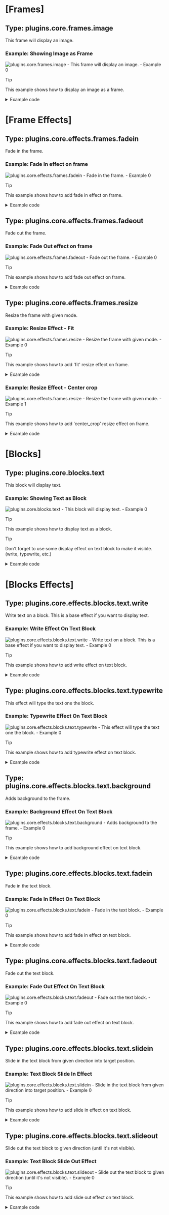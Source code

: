 # [Frames] 
## Type: plugins.core.frames.image
This frame will display an image.
### Example: Showing Image as Frame
![plugins.core.frames.image - This frame will display an image. - Example 0](example/generated/plugins.core.frames.image_example_0.gif)
> [!TIP]
>This example shows how to display an image as a frame.


<details><summary>Example code</summary>

```yaml
{
  "width": 640,
  "height": 240,
  "fps": 24,
  "frames": [
    {
      "type": "plugins.core.frames.image",
      "time": {
        "duration": 0.1
      },
      "configuration": {
        "file_path": "example/assets/image/1.jpg"
      },
      "effects": [
        {
          "type": "plugins.core.effects.frames.resize",
          "configuration": {
            "mode": "center_crop"
          }
        }
      ]
    }
  ],
  "output_path": "example/generated/plugins.core.frames.image_example_0"
}
```

</details>

# [Frame Effects] 
## Type: plugins.core.effects.frames.fadein
Fade in the frame.
### Example: Fade In effect on frame
![plugins.core.effects.frames.fadein - Fade in the frame. - Example 0](example/generated/plugins.core.effects.frames.fadein_example_0.gif)

> [!TIP]
> This example shows how to add fade in effect on frame.


<details><summary>Example code</summary>

```yaml
{
  "width": 640,
  "height": 240,
  "fps": 24,
  "frames": [
    {
      "type": "plugins.core.frames.image",
      "time": {
        "duration": 2
      },
      "configuration": {
        "file_path": "example/assets/image/1.jpg"
      },
      "effects": [
        {
          "type": "plugins.core.effects.frames.resize",
          "configuration": {
            "mode": "center_crop"
          }
        },
        {
          "type": "plugins.core.effects.frames.fadein",
          "time": {
            "duration": 1
          },
          "configuration": {
            "duration": 1
          }
        }
      ]
    }
  ],
  "output_path": "example/generated/plugins.core.effects.frames.fadein_example_0"
}
```

</details>

## Type: plugins.core.effects.frames.fadeout
Fade out the frame.
### Example: Fade Out effect on frame
![plugins.core.effects.frames.fadeout - Fade out the frame. - Example 0](example/generated/plugins.core.effects.frames.fadeout_example_0.gif)
> [!TIP]
>This example shows how to add fade out effect on frame.


<details><summary>Example code</summary>

```yaml
{
  "width": 640,
  "height": 240,
  "fps": 24,
  "frames": [
    {
      "type": "plugins.core.frames.image",
      "time": {
        "duration": 2
      },
      "configuration": {
        "file_path": "example/assets/image/1.jpg"
      },
      "effects": [
        {
          "type": "plugins.core.effects.frames.resize",
          "configuration": {
            "mode": "center_crop"
          }
        },
        {
          "type": "plugins.core.effects.frames.fadeout",
          "time": {
            "duration": 1
          },
          "configuration": {
            "duration": 1
          }
        }
      ]
    }
  ],
  "output_path": "example/generated/plugins.core.effects.frames.fadeout_example_0"
}
```

</details>

## Type: plugins.core.effects.frames.resize
Resize the frame with given mode.
### Example: Resize Effect - Fit
![plugins.core.effects.frames.resize - Resize the frame with given mode. - Example 0](example/generated/plugins.core.effects.frames.resize_example_0.gif)
> [!TIP]
>This example shows how to add 'fit' resize effect on frame.


<details><summary>Example code</summary>

```yaml
{
  "width": 640,
  "height": 240,
  "fps": 24,
  "frames": [
    {
      "type": "plugins.core.frames.image",
      "time": {
        "duration": 0.1
      },
      "configuration": {
        "file_path": "example/assets/image/1.jpg"
      },
      "effects": [
        {
          "type": "plugins.core.effects.frames.resize",
          "configuration": {
            "mode": "fit"
          }
        }
      ]
    }
  ],
  "output_path": "example/generated/plugins.core.effects.frames.resize_example_0"
}
```

</details>

### Example: Resize Effect - Center crop
![plugins.core.effects.frames.resize - Resize the frame with given mode. - Example 1](example/generated/plugins.core.effects.frames.resize_example_1.gif)
> [!TIP]
>This example shows how to add 'center_crop' resize effect on frame.


<details><summary>Example code</summary>

```yaml
{
  "width": 640,
  "height": 240,
  "fps": 24,
  "frames": [
    {
      "type": "plugins.core.frames.image",
      "time": {
        "duration": 0.1
      },
      "configuration": {
        "file_path": "example/assets/image/1.jpg"
      },
      "effects": [
        {
          "type": "plugins.core.effects.frames.resize",
          "configuration": {
            "mode": "center_crop"
          }
        }
      ]
    }
  ],
  "output_path": "example/generated/plugins.core.effects.frames.resize_example_1"
}
```

</details>

# [Blocks] 
## Type: plugins.core.blocks.text
This block will display text.
### Example: Showing Text as Block
![plugins.core.blocks.text - This block will display text. - Example 0](example/generated/plugins.core.blocks.text_example_0.gif)
> [!TIP]
>This example shows how to display text as a block.

> [!TIP]
> Don't forget to use some display effect on text block to make it visible. (write, typewrite, etc.)


<details><summary>Example code</summary>

```yaml
{
  "width": 640,
  "height": 240,
  "fps": 24,
  "frames": [
    {
      "type": "plugins.core.frames.image",
      "time": {
        "duration": 0.1
      },
      "configuration": {
        "file_path": "example/assets/image/1.jpg"
      },
      "effects": [
        {
          "type": "plugins.core.effects.frames.resize",
          "configuration": {
            "mode": "center_crop"
          }
        }
      ],
      "blocks": [
        {
          "type": "plugins.core.blocks.text",
          "time": {
            "duration": 0.1
          },
          "position": [
            "center",
            "center"
          ],
          "configuration": {
            "content": "Hello, World!",
            "color": "white",
            "font": "Roboto-Bold",
            "size": 50,
            "margin": 30,
            "padding": 20
          },
          "effects": [
            {
              "type": "plugins.core.effects.blocks.text.write",
              "time": {
                "duration": 0.1
              },
              "configuration": {}
            }
          ]
        }
      ]
    }
  ],
  "output_path": "example/generated/plugins.core.blocks.text_example_0"
}
```

</details>

# [Blocks Effects] 
## Type: plugins.core.effects.blocks.text.write
Write text on a block. This is a base effect if you want to display text.
### Example: Write Effect On Text Block
![plugins.core.effects.blocks.text.write - Write text on a block. This is a base effect if you want to display text. - Example 0](example/generated/plugins.core.effects.blocks.text.write_example_0.gif)
> [!TIP]
>This example shows how to add write effect on text block.


<details><summary>Example code</summary>

```yaml
{
  "width": 640,
  "height": 240,
  "fps": 24,
  "frames": [
    {
      "type": "plugins.core.frames.image",
      "time": {
        "duration": 0.1
      },
      "configuration": {
        "file_path": "example/assets/image/1.jpg"
      },
      "effects": [
        {
          "type": "plugins.core.effects.frames.resize",
          "configuration": {
            "mode": "center_crop"
          }
        }
      ],
      "blocks": [
        {
          "type": "plugins.core.blocks.text",
          "time": {
            "duration": 0.1
          },
          "position": [
            "center",
            "center"
          ],
          "configuration": {
            "content": "Hello, World!",
            "color": "white",
            "font": "Roboto-Bold",
            "size": 50,
            "margin": 30,
            "padding": 20
          },
          "effects": [
            {
              "type": "plugins.core.effects.blocks.text.write",
              "time": {
                "duration": 0.1
              },
              "configuration": {}
            }
          ]
        }
      ]
    }
  ],
  "output_path": "example/generated/plugins.core.effects.blocks.text.write_example_0"
}
```

</details>

## Type: plugins.core.effects.blocks.text.typewrite
This effect will type the text one the block.
### Example: Typewrite Effect On Text Block
![plugins.core.effects.blocks.text.typewrite - This effect will type the text one the block. - Example 0](example/generated/plugins.core.effects.blocks.text.typewrite_example_0.gif)
> [!TIP]
>This example shows how to add typewrite effect on text block.


<details><summary>Example code</summary>

```yaml
{
  "width": 640,
  "height": 240,
  "fps": 24,
  "frames": [
    {
      "type": "plugins.core.frames.image",
      "time": {
        "duration": 1
      },
      "configuration": {
        "file_path": "example/assets/image/1.jpg"
      },
      "effects": [
        {
          "type": "plugins.core.effects.frames.resize",
          "configuration": {
            "mode": "center_crop"
          }
        }
      ],
      "blocks": [
        {
          "type": "plugins.core.blocks.text",
          "time": {
            "duration": 1
          },
          "position": [
            "center",
            "center"
          ],
          "configuration": {
            "content": "Hello, World!",
            "color": "white",
            "font": "Roboto-Bold",
            "size": 50,
            "margin": 30,
            "padding": 20
          },
          "effects": [
            {
              "type": "plugins.core.effects.blocks.text.typewrite",
              "time": {
                "duration": 1
              },
              "configuration": {
                "duration_per_char": 0
              }
            }
          ]
        }
      ]
    }
  ],
  "output_path": "example/generated/plugins.core.effects.blocks.text.typewrite_example_0"
}
```

</details>

## Type: plugins.core.effects.blocks.text.background
Adds background to the frame.
### Example: Background Effect On Text Block
![plugins.core.effects.blocks.text.background - Adds background to the frame. - Example 0](example/generated/plugins.core.effects.blocks.text.background_example_0.gif)
> [!TIP]
>This example shows how to add background effect on text block.


<details><summary>Example code</summary>

```yaml
{
  "width": 640,
  "height": 240,
  "fps": 24,
  "frames": [
    {
      "type": "plugins.core.frames.image",
      "time": {
        "duration": 0.1
      },
      "configuration": {
        "file_path": "example/assets/image/1.jpg"
      },
      "effects": [
        {
          "type": "plugins.core.effects.frames.resize",
          "configuration": {
            "mode": "center_crop"
          }
        }
      ],
      "blocks": [
        {
          "type": "plugins.core.blocks.text",
          "time": {
            "duration": 0.1
          },
          "position": [
            "center",
            "center"
          ],
          "configuration": {
            "content": "Hello, World!",
            "color": "white",
            "font": "Roboto-Bold",
            "size": 50,
            "margin": 30,
            "padding": 20
          },
          "effects": [
            {
              "type": "plugins.core.effects.blocks.text.write",
              "time": {
                "duration": 0.1
              },
              "configuration": {}
            },
            {
              "type": "plugins.core.effects.blocks.text.background",
              "time": {
                "duration": 0.1
              },
              "configuration": {
                "background_color": [
                  0,
                  0,
                  0
                ],
                "border_radius": 10,
                "color": "black",
                "opacity": 1
              }
            }
          ]
        }
      ]
    }
  ],
  "output_path": "example/generated/plugins.core.effects.blocks.text.background_example_0"
}
```

</details>

## Type: plugins.core.effects.blocks.text.fadein
Fade in the text block.
### Example: Fade In Effect On Text Block
![plugins.core.effects.blocks.text.fadein - Fade in the text block. - Example 0](example/generated/plugins.core.effects.blocks.text.fadein_example_0.gif)
> [!TIP]
>This example shows how to add fade in effect on text block.


<details><summary>Example code</summary>

```yaml
{
  "width": 640,
  "height": 240,
  "fps": 24,
  "frames": [
    {
      "type": "plugins.core.frames.image",
      "time": {
        "duration": 1
      },
      "configuration": {
        "file_path": "example/assets/image/1.jpg"
      },
      "effects": [
        {
          "type": "plugins.core.effects.frames.resize",
          "configuration": {
            "mode": "center_crop"
          }
        }
      ],
      "blocks": [
        {
          "type": "plugins.core.blocks.text",
          "time": {
            "duration": 1
          },
          "position": [
            "center",
            "center"
          ],
          "configuration": {
            "content": "Hello, World!",
            "color": "white",
            "font": "Roboto-Bold",
            "size": 50,
            "margin": 30,
            "padding": 20
          },
          "effects": [
            {
              "type": "plugins.core.effects.blocks.text.write",
              "time": {
                "duration": 1
              },
              "configuration": {}
            },
            {
              "type": "plugins.core.effects.blocks.text.background",
              "time": {
                "duration": 1
              },
              "configuration": {
                "background_color": [
                  0,
                  0,
                  0
                ],
                "border_radius": 10,
                "color": "black",
                "opacity": 1
              }
            },
            {
              "type": "plugins.core.effects.blocks.text.fadein",
              "time": {
                "duration": 1
              },
              "configuration": {
                "duration": 1
              }
            }
          ]
        }
      ]
    }
  ],
  "output_path": "example/generated/plugins.core.effects.blocks.text.fadein_example_0"
}
```

</details>

## Type: plugins.core.effects.blocks.text.fadeout
Fade out the text block.
### Example: Fade Out Effect On Text Block
![plugins.core.effects.blocks.text.fadeout - Fade out the text block. - Example 0](example/generated/plugins.core.effects.blocks.text.fadeout_example_0.gif)
> [!TIP]
>This example shows how to add fade out effect on text block.


<details><summary>Example code</summary>

```yaml
{
  "width": 640,
  "height": 240,
  "fps": 24,
  "frames": [
    {
      "type": "plugins.core.frames.image",
      "time": {
        "duration": 1
      },
      "configuration": {
        "file_path": "example/assets/image/1.jpg"
      },
      "effects": [
        {
          "type": "plugins.core.effects.frames.resize",
          "configuration": {
            "mode": "center_crop"
          }
        }
      ],
      "blocks": [
        {
          "type": "plugins.core.blocks.text",
          "time": {
            "duration": 1
          },
          "position": [
            "center",
            "center"
          ],
          "configuration": {
            "content": "Hello, World!",
            "color": "white",
            "font": "Roboto-Bold",
            "size": 50,
            "margin": 30,
            "padding": 20
          },
          "effects": [
            {
              "type": "plugins.core.effects.blocks.text.write",
              "time": {
                "duration": 1
              },
              "configuration": {}
            },
            {
              "type": "plugins.core.effects.blocks.text.background",
              "time": {
                "duration": 1
              },
              "configuration": {
                "background_color": [
                  0,
                  0,
                  0
                ],
                "border_radius": 10,
                "color": "black",
                "opacity": 1
              }
            },
            {
              "type": "plugins.core.effects.blocks.text.fadeout",
              "time": {
                "duration": 1
              },
              "configuration": {
                "duration": 1
              }
            }
          ]
        }
      ]
    }
  ],
  "output_path": "example/generated/plugins.core.effects.blocks.text.fadeout_example_0"
}
```

</details>

## Type: plugins.core.effects.blocks.text.slidein
Slide in the text block from given direction into target position.
### Example: Text Block Slide In Effect
![plugins.core.effects.blocks.text.slidein - Slide in the text block from given direction into target position. - Example 0](example/generated/plugins.core.effects.blocks.text.slidein_example_0.gif)
> [!TIP]
>This example shows how to add slide in effect on text block.


<details><summary>Example code</summary>

```yaml
{
  "width": 640,
  "height": 240,
  "fps": 24,
  "frames": [
    {
      "type": "plugins.core.frames.image",
      "time": {
        "duration": 1
      },
      "configuration": {
        "file_path": "example/assets/image/1.jpg"
      },
      "effects": [
        {
          "type": "plugins.core.effects.frames.resize",
          "configuration": {
            "mode": "center_crop"
          }
        }
      ],
      "blocks": [
        {
          "type": "plugins.core.blocks.text",
          "time": {
            "duration": 1
          },
          "position": [
            "center",
            "center"
          ],
          "configuration": {
            "content": "Hello, World!",
            "color": "white",
            "font": "Roboto-Bold",
            "size": 50,
            "margin": 30,
            "padding": 20
          },
          "effects": [
            {
              "type": "plugins.core.effects.blocks.text.write",
              "time": {
                "duration": 1
              },
              "configuration": {}
            },
            {
              "type": "plugins.core.effects.blocks.text.background",
              "time": {
                "duration": 1
              },
              "configuration": {
                "background_color": [
                  0,
                  0,
                  0
                ],
                "border_radius": 10,
                "color": "black",
                "opacity": 1
              }
            },
            {
              "type": "plugins.core.effects.blocks.text.slidein",
              "configuration": {
                "slide_from": "top",
                "duration": 1
              },
              "time": {
                "duration": 0.5
              }
            }
          ]
        }
      ]
    }
  ],
  "output_path": "example/generated/plugins.core.effects.blocks.text.slidein_example_0"
}
```

</details>

## Type: plugins.core.effects.blocks.text.slideout
Slide out the text block to given direction (until it's not visible).
### Example: Text Block Slide Out Effect
![plugins.core.effects.blocks.text.slideout - Slide out the text block to given direction (until it's not visible). - Example 0](example/generated/plugins.core.effects.blocks.text.slideout_example_0.gif)
> [!TIP]
>This example shows how to add slide out effect on text block.


<details><summary>Example code</summary>

```yaml
{
  "width": 640,
  "height": 240,
  "fps": 24,
  "frames": [
    {
      "type": "plugins.core.frames.image",
      "time": {
        "duration": 1
      },
      "configuration": {
        "file_path": "example/assets/image/1.jpg"
      },
      "effects": [
        {
          "type": "plugins.core.effects.frames.resize",
          "configuration": {
            "mode": "center_crop"
          }
        }
      ],
      "blocks": [
        {
          "type": "plugins.core.blocks.text",
          "time": {
            "duration": 1
          },
          "position": [
            "center",
            "center"
          ],
          "configuration": {
            "content": "Hello, World!",
            "color": "white",
            "font": "Roboto-Bold",
            "size": 50,
            "margin": 30,
            "padding": 20
          },
          "effects": [
            {
              "type": "plugins.core.effects.blocks.text.write",
              "time": {
                "duration": 1
              },
              "configuration": {}
            },
            {
              "type": "plugins.core.effects.blocks.text.background",
              "time": {
                "duration": 1
              },
              "configuration": {
                "background_color": [
                  0,
                  0,
                  0
                ],
                "border_radius": 10,
                "color": "black",
                "opacity": 1
              }
            },
            {
              "type": "plugins.core.effects.blocks.text.slideout",
              "configuration": {
                "slide_to": "bottom",
                "duration": 1
              },
              "time": {
                "duration": 0.5
              }
            }
          ]
        }
      ]
    }
  ],
  "output_path": "example/generated/plugins.core.effects.blocks.text.slideout_example_0"
}
```

</details>

